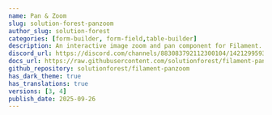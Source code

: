 ```yaml
---
name: Pan & Zoom
slug: solution-forest-panzoom
author_slug: solution-forest
categories: [form-builder, form-field,table-builder]
description: An interactive image zoom and pan component for Filament. This package provides a beautiful, responsive image viewer with smooth zoom and pan functionality, perfect for viewing receipts, documents, or any images that require detailed inspection.
discord_url: https://discord.com/channels/883083792112300104/1421299593089650758
docs_url: https://raw.githubusercontent.com/solutionforest/filament-panzoom/refs/heads/main/README.md
github_repository: solutionforest/filament-panzoom
has_dark_theme: true
has_translations: true
versions: [3, 4]
publish_date: 2025-09-26
---
```

